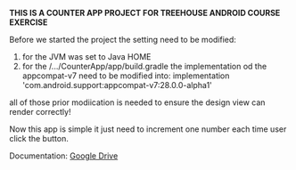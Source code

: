 **THIS IS A COUNTER APP PROJECT FOR TREEHOUSE ANDROID COURSE EXERCISE**

Before we started the project the setting need to be modified:
 1. for the JVM was set to Java HOME
 2. for the /.../CounterApp/app/build.gradle the implementation od the appcompat-v7 need to be modified into:
 implementation 'com.android.support:appcompat-v7:28.0.0-alpha1'
 
 all of those prior modiication is needed to ensure the design view can render correctly!
 
 Now this app is simple it just need to increment one number each time user click the button.
 
 Documentation: [Google Drive](https://docs.google.com/document/d/1VislgWzS1ZHLVXDCTeDznfbXq4FBO1n5wzU2ky5Qg8Y/edit?usp=sharing)